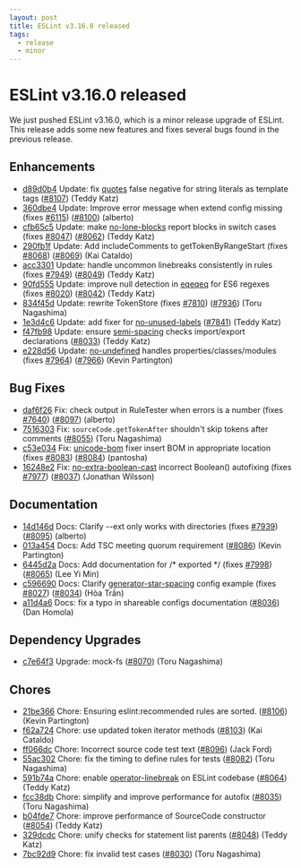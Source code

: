 ```yaml
---
layout: post
title: ESLint v3.16.0 released
tags:
  - release
  - minor
---
```

# ESLint v3.16.0 released

We just pushed ESLint v3.16.0, which is a minor release upgrade of ESLint. This release adds some new features and fixes several bugs found in the previous release. 








## Enhancements


* [d89d0b4](https://github.com/eslint/eslint/commit/d89d0b4) Update: fix [quotes](/docs/rules/quotes) false negative for string literals as template tags ([#8107](https://github.com/eslint/eslint/issues/8107)) (Teddy Katz)
* [360dbe4](https://github.com/eslint/eslint/commit/360dbe4) Update: Improve error message when extend config missing (fixes [#6115](https://github.com/eslint/eslint/issues/6115)) ([#8100](https://github.com/eslint/eslint/issues/8100)) (alberto)
* [cfb65c5](https://github.com/eslint/eslint/commit/cfb65c5) Update: make [no-lone-blocks](/docs/rules/no-lone-blocks) report blocks in switch cases (fixes [#8047](https://github.com/eslint/eslint/issues/8047)) ([#8062](https://github.com/eslint/eslint/issues/8062)) (Teddy Katz)
* [290fb1f](https://github.com/eslint/eslint/commit/290fb1f) Update: Add includeComments to getTokenByRangeStart (fixes [#8068](https://github.com/eslint/eslint/issues/8068)) ([#8069](https://github.com/eslint/eslint/issues/8069)) (Kai Cataldo)
* [acc3301](https://github.com/eslint/eslint/commit/acc3301) Update: handle uncommon linebreaks consistently in rules (fixes [#7949](https://github.com/eslint/eslint/issues/7949)) ([#8049](https://github.com/eslint/eslint/issues/8049)) (Teddy Katz)
* [90fd555](https://github.com/eslint/eslint/commit/90fd555) Update: improve null detection in [eqeqeq](/docs/rules/eqeqeq) for ES6 regexes (fixes [#8020](https://github.com/eslint/eslint/issues/8020)) ([#8042](https://github.com/eslint/eslint/issues/8042)) (Teddy Katz)
* [834f45d](https://github.com/eslint/eslint/commit/834f45d) Update: rewrite TokenStore (fixes [#7810](https://github.com/eslint/eslint/issues/7810)) ([#7936](https://github.com/eslint/eslint/issues/7936)) (Toru Nagashima)
* [1e3d4c6](https://github.com/eslint/eslint/commit/1e3d4c6) Update: add fixer for [no-unused-labels](/docs/rules/no-unused-labels) ([#7841](https://github.com/eslint/eslint/issues/7841)) (Teddy Katz)
* [f47fb98](https://github.com/eslint/eslint/commit/f47fb98) Update: ensure [semi-spacing](/docs/rules/semi-spacing) checks import/export declarations ([#8033](https://github.com/eslint/eslint/issues/8033)) (Teddy Katz)
* [e228d56](https://github.com/eslint/eslint/commit/e228d56) Update: [no-undefined](/docs/rules/no-undefined) handles properties/classes/modules (fixes [#7964](https://github.com/eslint/eslint/issues/7964)) ([#7966](https://github.com/eslint/eslint/issues/7966)) (Kevin Partington)




## Bug Fixes


* [daf6f26](https://github.com/eslint/eslint/commit/daf6f26) Fix: check output in RuleTester when errors is a number (fixes [#7640](https://github.com/eslint/eslint/issues/7640)) ([#8097](https://github.com/eslint/eslint/issues/8097)) (alberto)
* [7516303](https://github.com/eslint/eslint/commit/7516303) Fix: `sourceCode.getTokenAfter` shouldn't skip tokens after comments ([#8055](https://github.com/eslint/eslint/issues/8055)) (Toru Nagashima)
* [c53e034](https://github.com/eslint/eslint/commit/c53e034) Fix: [unicode-bom](/docs/rules/unicode-bom) fixer insert BOM in appropriate location (fixes [#8083](https://github.com/eslint/eslint/issues/8083)) ([#8084](https://github.com/eslint/eslint/issues/8084)) (pantosha)
* [16248e2](https://github.com/eslint/eslint/commit/16248e2) Fix: [no-extra-boolean-cast](/docs/rules/no-extra-boolean-cast) incorrect Boolean() autofixing (fixes [#7977](https://github.com/eslint/eslint/issues/7977)) ([#8037](https://github.com/eslint/eslint/issues/8037)) (Jonathan Wilsson)




## Documentation


* [14d146d](https://github.com/eslint/eslint/commit/14d146d) Docs: Clarify --ext only works with directories (fixes [#7939](https://github.com/eslint/eslint/issues/7939)) ([#8095](https://github.com/eslint/eslint/issues/8095)) (alberto)
* [013a454](https://github.com/eslint/eslint/commit/013a454) Docs: Add TSC meeting quorum requirement ([#8086](https://github.com/eslint/eslint/issues/8086)) (Kevin Partington)
* [6445d2a](https://github.com/eslint/eslint/commit/6445d2a) Docs: Add documentation for /* exported */ (fixes [#7998](https://github.com/eslint/eslint/issues/7998)) ([#8065](https://github.com/eslint/eslint/issues/8065)) (Lee Yi Min)
* [c596690](https://github.com/eslint/eslint/commit/c596690) Docs: Clarify [generator-star-spacing](/docs/rules/generator-star-spacing) config example (fixes [#8027](https://github.com/eslint/eslint/issues/8027)) ([#8034](https://github.com/eslint/eslint/issues/8034)) (Hòa Trần)
* [a11d4a6](https://github.com/eslint/eslint/commit/a11d4a6) Docs: fix a typo in shareable configs documentation ([#8036](https://github.com/eslint/eslint/issues/8036)) (Dan Homola)




## Dependency Upgrades


* [c7e64f3](https://github.com/eslint/eslint/commit/c7e64f3) Upgrade: mock-fs ([#8070](https://github.com/eslint/eslint/issues/8070)) (Toru Nagashima)






## Chores


* [21be366](https://github.com/eslint/eslint/commit/21be366) Chore: Ensuring eslint:recommended rules are sorted. ([#8106](https://github.com/eslint/eslint/issues/8106)) (Kevin Partington)
* [f62a724](https://github.com/eslint/eslint/commit/f62a724) Chore: use updated token iterator methods ([#8103](https://github.com/eslint/eslint/issues/8103)) (Kai Cataldo)
* [ff066dc](https://github.com/eslint/eslint/commit/ff066dc) Chore: Incorrect source code test text ([#8096](https://github.com/eslint/eslint/issues/8096)) (Jack Ford)
* [55ac302](https://github.com/eslint/eslint/commit/55ac302) Chore: fix the timing to define rules for tests ([#8082](https://github.com/eslint/eslint/issues/8082)) (Toru Nagashima)
* [591b74a](https://github.com/eslint/eslint/commit/591b74a) Chore: enable [operator-linebreak](/docs/rules/operator-linebreak) on ESLint codebase ([#8064](https://github.com/eslint/eslint/issues/8064)) (Teddy Katz)
* [fcc38db](https://github.com/eslint/eslint/commit/fcc38db) Chore: simplify and improve performance for autofix ([#8035](https://github.com/eslint/eslint/issues/8035)) (Toru Nagashima)
* [b04fde7](https://github.com/eslint/eslint/commit/b04fde7) Chore: improve performance of SourceCode constructor ([#8054](https://github.com/eslint/eslint/issues/8054)) (Teddy Katz)
* [329dcdc](https://github.com/eslint/eslint/commit/329dcdc) Chore: unify checks for statement list parents ([#8048](https://github.com/eslint/eslint/issues/8048)) (Teddy Katz)
* [7bc92d9](https://github.com/eslint/eslint/commit/7bc92d9) Chore: fix invalid test cases ([#8030](https://github.com/eslint/eslint/issues/8030)) (Toru Nagashima)


